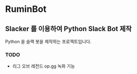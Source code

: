 # RuminBot
## Slacker 를 이용하여 Python Slack Bot 제작
Python 을 슬랙 봇을 제작하는 프로젝트입니다.

### TODO
- 리그 오브 레전드 op.gg 녹화 기능

